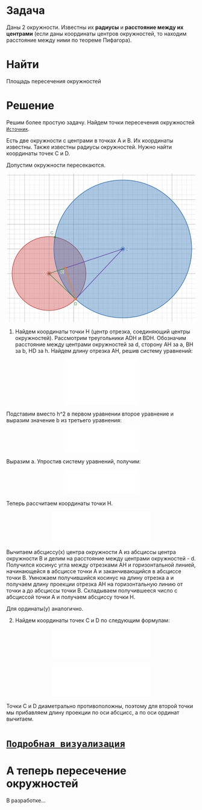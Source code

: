 Задача
=
Даны 2 окружности. Известны их **радиусы** и **расстояние между их центрами** (если даны координаты центров окружностей, то находим расстояние между ними по теореме Пифагора).

Найти
=
Площадь пересечения окружностей

Решение
=

Решим более простую задачу. Найдем точки пересечения окружностей [`Источник`](http://algolist.manual.ru/maths/geom/intersect/circlecircle2d.php).

Есть две окружности с центрами в точках A и B. Их координаты известны. Также известны радиусы окружностей. Нужно найти координаты точек C и D.

Допустим окружности пересекаются.
<p align="center">
  <img src="https://github.com/viCodexm/competitive-programming/blob/main/Вычислительная%20геометрия/Пересечение%20двух%20окружностей/Картинки/Картинкадвеокр.png" width="500"/>
</p>

1. Найдем координаты точки H (центр отрезка, соединяющий центры окружностей).
Рассмотрим треугольники ADH и BDH. Обозначим расстояние между центрами окружностей за d, сторону AH за a, BH за b, HD за h. Найдем длину отрезка AH, решив систему уравнений:

<p align="center">
  <img src="https://github.com/viCodexm/competitive-programming/blob/main/Вычислительная%20геометрия/Пересечение%20двух%20окружностей/Картинки/Система%20уравений.svg" width="200"/>
</p>

Подставим вместо h^2 в первом уравнении второе уравнение и выразим значение b из третьего уравнения: 


<p align="center">
  <img src="https://github.com/viCodexm/competitive-programming/blob/main/Вычислительная%20геометрия/Пересечение%20двух%20окружностей/Картинки/УпрощениеСЛУ.svg" width="200"/>
</p>

Выразим а. Упростив систему уравнений, получим:
<p align="center">
  <img src="https://github.com/viCodexm/competitive-programming/blob/main/Вычислительная%20геометрия/Пересечение%20двух%20окружностей/Картинки/Выразили_а.svg" width="200"/>
</p>

Теперь рассчитаем координаты точки H.
<p align="center">
  <img src="https://github.com/viCodexm/competitive-programming/blob/main/Вычислительная%20геометрия/Пересечение%20двух%20окружностей/Картинки/Средина%20отрезка%2C%20соединяющего%20центы.svg" width="260"/>
</p>

Вычитаем абсциссу(x) центра окружности A из абсциссы центра окружности B и делим на расстояние между центрами окружностей - d. Получился косинус угла между отрезками AH и горизонтальной линией, начинающейся в абсциссе точки A и заканчивающийся в абсциссе точки B. Умножаем получившийся косинус на длину отрезка а и получаем длину проекции отрезка AH на горизонтальную линию от точки а до абсциссы точки B. Складываем получившееся число с абсциссой точки A и получаем абсциссу точки H.

Для ординаты(y) аналогично.

2. Найдем координаты точек С и D по следующим формулам:

<p align="center">
  <img src="https://github.com/viCodexm/competitive-programming/blob/main/Вычислительная%20геометрия/Пересечение%20двух%20окружностей/Картинки/Перваяточкапересечения.svg" width="260"/>
</p>
<p align="center">
  <img src="https://github.com/viCodexm/competitive-programming/blob/main/Вычислительная%20геометрия/Пересечение%20двух%20окружностей/Картинки/Втораяточкапересечения.svg" width="260"/>
</p>

Точки C и D диаметрально противоположны, поэтому для второй точки мы прибавляем длину проекции по оси абсцисс, а по оси ординат вычитаем.

[`Подробная визуализация`](https://www.desmos.com/calculator/2w9r4i2hgm)
=
А теперь пересечение окружностей
=

В разработке...
